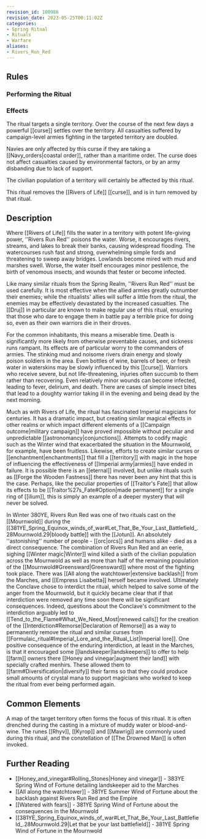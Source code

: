 ```yaml
---
revision_id: 100986
revision_date: 2023-05-25T00:11:02Z
categories:
- Spring Ritual
- Rituals
- Warfare
aliases:
- Rivers_Run_Red
---
```



## Rules

### Performing the Ritual
 

 



### Effects

The ritual targets a single territory. Over the course of the next few days a powerful [[curse]] settles over the territory. All casualties suffered by campaign-level armies fighting in the targeted territory are doubled. 

Navies are only affected by this curse if they are taking a [[Navy_orders|coastal order]], rather than a maritime order. The curse does not affect casualties caused by environmental factors, or by an army disbanding due to lack of support.

The civilian population of a territory will certainly be affected by this ritual.

This ritual removes the [[Rivers of Life]] [[curse]], and is in turn removed by that ritual.


## Description
Where [[Rivers of Life]] fills the water in a territory with potent life-giving power, ''Rivers Run Red'' poisons the water. Worse, it encourages rivers, streams, and lakes to break their banks, causing widespread flooding. The watercourses rush fast and strong, overwhelming simple fords and threatening to sweep away bridges. Lowlands become mired with mud and marshes swell. Worse, the water itself encourages minor pestilence, the birth of venomous insects, and wounds that fester or become infected.

Like many similar rituals from the Spring Realm, ''Rivers Run Red'' must be used carefully. It is most effective when the allied armies greatly outnumber their enemies; while the ritualists' allies will suffer a little from the ritual, the enemies may be effectively devastated by the increased casualties. The [[Druj]] in particular are known to make regular use of this ritual, ensuring that those who dare to engage them in battle pay a terrible price for doing so, even as their own warriors die in their droves.

For the common inhabitants, this means a miserable time. Death is significantly more likely from otherwise preventable causes, and sickness runs rampant. Its effects are of particular worry to the commanders of armies. The stinking mud and noisome rivers drain energy and slowly poison soldiers in the area. Even bottles of wine, barrels of beer, or fresh water in waterskins may be slowly influenced by this [[curse]]. Warriors who receive severe, but not life-threatening, injuries often succumb to them rather than recovering. Even relatively minor wounds can become infected, leading to fever, delirium, and death. There are cases of simple insect bites that lead to a doughty warrior taking ill in the evening and being dead by the next morning.

Much as with Rivers of Life, the ritual has fascinated Imperial magicians for centuries. It has a dramatic impact, but creating similar magical effects in other realms or which impact different elements of a [[Campaign outcome|military campaign]] have proved impossible without peculiar and unpredictable [[astronomancy|conjunctions]]. Attempts to codify magic such as the Winter wind that exacerbated the situation in the Mournwold, for example, have been fruitless. Likewise, efforts to create similar curses or [[enchantment|enchantments]] that fill a [[territory]] with magic in the hope of influencing the effectiveness of [[Imperial army|armies]] have ended in failure. It is possible there is an [[eternal]] involved, but unlike rituals such as [[Forge the Wooden Fastness]] there has never been any hint that this is the case. Perhaps, like the peculiar properties of [[Traitor's Fate]] that allow its effects to be [[Traitor%27s_Fate#Option|made permanent]] for a single ring of [[ilium]], this is simply an example of a deeper mystery that will never be solved. 

In Winter 380YE, Rivers Run Red was one of two rituals cast on the [[Mournwold]] during the [[381YE_Spring_Equinox_winds_of_war#Let_That_Be_Your_Last_Battlefield_.28Mournwold.29|bloody battle]] with the [[Jotun]]. An absolutely ''astonishing'' number of people - [[orc|orcs]] and humans alike - died as a direct consequence. The combination of Rivers Run Red and an eerie, sighing [[Winter magic|Winter]] wind killed a sixth of the civilian population across the Mournwold as well as more than half of the remaining population of the [[Mournwold#Greensward|Greensward]] where most of the fighting took place. There was [[All along the watchtower|extensive backlash]] from the Marches, and [[Empress Lisabetta]] herself became involved. Ultimately the Conclave chose to interdict the ritual, which helped to salve some of the anger from the Mournwold, but it quickly became clear that if that interdiction were removed any time soon there will be significant consequences. Indeed, questions about the Conclave's commitment to the interdiction arguably led to [[Tend_to_the_Flame#What_We_Need_Most|renewed calls]] for the creation of the [[Interdiction#Remorse|Declaration of Remorse]] as a way to permanently remove the ritual and similar curses from [[Formulaic_ritual#Imperial_Lore_and_the_Ritual_List|Imperial lore]]. One positive consequence of the enduring interdiction, at least in the Marches, is that it encouraged some [[landskeeper|landskeepers]] to offer to help [[farm]] owners there [[Honey and vinegar|augment their land]] with specially crafted menhirs. These allowed them to [[farm#Diversification|diversify]] their farms so that they could produce small amounts of crystal mana to support magicians who worked to keep the ritual from ever being performed again.

## Common Elements
A map of the target territory often forms the focus of this ritual. It is often drenched during the casting in a mixture of muddy water or blood-and-wine. The runes [[Rhyv]], [[Kyrop]] and [[Mawrig]] are commonly used during this ritual, and the constellation of [[The Drowned Man]] is often invoked.
## Further Reading
* [[Honey_and_vinegar#Rolling_Stones|Honey and vinegar]] - 383YE Spring Wind of Fortune detailing landskeeper aid to the Marches
* [[All along the watchtower]] - 381YE Summer Wind of Fortune about the backlash against Rivers Run Red and the Empire
* [[Watered with fears]] - 381YE Spring Wind of Fortune about the consequences in the Mournwold
* [[381YE_Spring_Equinox_winds_of_war#Let_That_Be_Your_Last_Battlefield_.28Mournwold.29|Let that be your last battlefield]] - 381YE Spring Wind of Fortune in the Mournwold


